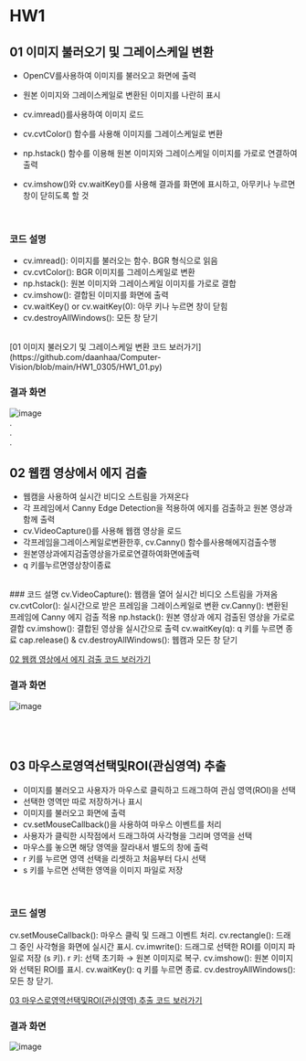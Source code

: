 # HW1
## 01 이미지 불러오기 및 그레이스케일 변환
- OpenCV를사용하여 이미지를 불러오고 화면에 출력
- 원본 이미지와 그레이스케일로 변환된 이미지를 나란히 표시
  

- cv.imread()를사용하여 이미지 로드
- cv.cvtColor() 함수를 사용해 이미지를 그레이스케일로 변환
- np.hstack() 함수를 이용해 원본 이미지와 그레이스케일 이미지를 가로로 연결하여 출력
- cv.imshow()와 cv.waitKey()를 사용해 결과를 화면에 표시하고, 아무키나 누르면 창이 닫히도록 할 것
<br>

### 코드 설명
- cv.imread(): 이미지를 불러오는 함수. BGR 형식으로 읽음  
- cv.cvtColor(): BGR 이미지를 그레이스케일로 변환  
- np.hstack(): 원본 이미지와 그레이스케일 이미지를 가로로 결합  
- cv.imshow(): 결합된 이미지를 화면에 출력  
- cv.waitKey() or cv.waitKey(0): 아무 키나 누르면 창이 닫힘  
- cv.destroyAllWindows(): 모든 창 닫기
<br>
[01 이미지 불러오기 및 그레이스케일 변환 코드 보러가기](https://github.com/daanhaa/Computer-Vision/blob/main/HW1_0305/HW1_01.py)

### 결과 화면
![image](https://github.com/user-attachments/assets/5371a7d3-725d-4b4b-9fd8-e91951dbcf6e)  
.  
.  
.  

## 02 웹캠 영상에서 에지 검출
- 웹캠을 사용하여 실시간 비디오 스트림을 가져온다
- 각 프레임에서 Canny Edge Detection을 적용하여 에지를 검출하고 원본 영상과 함께 출력
- cv.VideoCapture()를 사용해 웹캠 영상을 로드
- 각프레임을그레이스케일로변환한후, cv.Canny() 함수를사용해에지검출수행
- 원본영상과에지검출영상을가로로연결하여화면에출력
- q 키를누르면영상창이종료

<br>
### 코드 설명
cv.VideoCapture(): 웹캠을 열어 실시간 비디오 스트림을 가져옴  
cv.cvtColor(): 실시간으로 받은 프레임을 그레이스케일로 변환  
cv.Canny(): 변환된 프레임에 Canny 에지 검출 적용  
np.hstack(): 원본 영상과 에지 검출된 영상을 가로로 결합  
cv.imshow(): 결합된 영상을 실시간으로 출력  
cv.waitKey(q): q 키를 누르면 종료  
cap.release() & cv.destroyAllWindows(): 웹캠과 모든 창 닫기

[02 웹캠 영상에서 에지 검출 코드 보러가기](https://github.com/daanhaa/Computer-Vision/blob/main/HW1_0305/HW1_02.py)
<br>
### 결과 화면
![image](https://github.com/user-attachments/assets/a5ca0608-07dc-42ee-82b3-bf74f815f420)  
<br>
<br>
<br>
## 03 마우스로영역선택및ROI(관심영역) 추출
- 이미지를 불러오고 사용자가 마우스로 클릭하고 드래그하여 관심 영역(ROI)을 선택
- 선택한 영역만 따로 저장하거나 표시
- 이미지를 불러오고 화면에 출력
- cv.setMouseCallback()을 사용하여 마우스 이벤트를 처리
- 사용자가 클릭한 시작점에서 드래그하여 사각형을 그리며 영역을 선택
- 마우스를 놓으면 해당 영역을 잘라내서 별도의 창에 출력
- r 키를 누르면 영역 선택을 리셋하고 처음부터 다시 선택
- s 키를 누르면 선택한 영역을 이미지 파일로 저장
<br>


### 코드 설명
cv.setMouseCallback(): 마우스 클릭 및 드래그 이벤트 처리.
cv.rectangle(): 드래그 중인 사각형을 화면에 실시간 표시.
cv.imwrite(): 드래그로 선택한 ROI를 이미지 파일로 저장 (s 키).
r 키: 선택 초기화 → 원본 이미지로 복구.
cv.imshow(): 원본 이미지와 선택된 ROI를 표시.
cv.waitKey(): q 키를 누르면 종료.
cv.destroyAllWindows(): 모든 창 닫기.  

[03 마우스로영역선택및ROI(관심영역) 추출 코드 보러가기](https://github.com/daanhaa/Computer-Vision/blob/main/HW1_0305/HW1_03.py)
<br>
### 결과 화면
![image](https://github.com/user-attachments/assets/09d29429-075d-45bb-afa5-54f078c4a43b)
